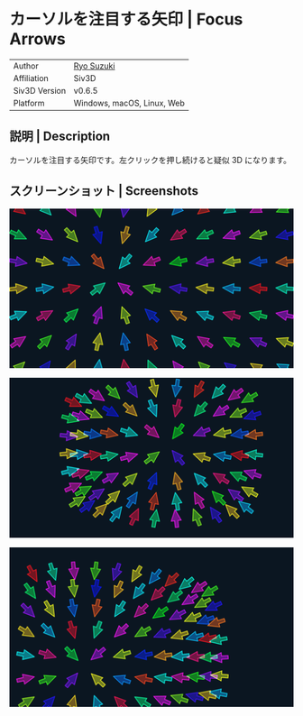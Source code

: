 # カーソルを注目する矢印 | Focus Arrows

|               |                                              |
|:--------------|:---------------------------------------------|
| Author        | [Ryo Suzuki](https://twitter.com/Reputeless) |
| Affiliation   | Siv3D                                        |
| Siv3D Version | v0.6.5                                       |
| Platform      | Windows, macOS, Linux, Web                   |

## 説明 | Description

カーソルを注目する矢印です。左クリックを押し続けると疑似 3D になります。

## スクリーンショット | Screenshots

![](Screenshot/1.png)

![](Screenshot/2.png)

![](Screenshot/3.png)
